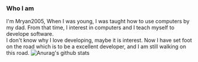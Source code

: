 ### Who I am
I'm Mryan2005, When I was young, I was taught how to use computers by my dad. From that time, I interest in computers and I teach myself to develope software.  
I don't know why I love developing, maybe it is interest. Now I have set foot on the road which is to be a excellent developer, and I am still walking on this road.
![Anurag's github stats](https://github-readme-stats.vercel.app/api?username=Mryan2005)
<!--
**Mryan2005/Mryan2005** is a ✨ _special_ ✨ repository because its `README.md` (this file) appears on your GitHub profile.

Here are some ideas to get started:

- 🔭 I’m currently working on ...
- 🌱 I’m currently learning ...
- 👯 I’m looking to collaborate on ...
- 🤔 I’m looking for help with ...
- 💬 Ask me about ...
- 📫 How to reach me: ...
- 😄 Pronouns: ...
- ⚡ Fun fact: ...
-->
